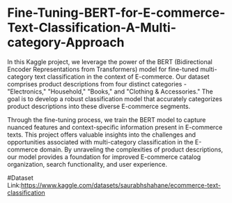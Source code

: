 # Fine-Tuning-BERT-for-E-commerce-Text-Classification-A-Multi-category-Approach
In this Kaggle project, we leverage the power of the BERT (Bidirectional Encoder Representations from Transformers) model for fine-tuned multi-category text classification in the context of E-commerce. Our dataset comprises product descriptions from four distinct categories - "Electronics," "Household," "Books," and "Clothing & Accessories." The goal is to develop a robust classification model that accurately categorizes product descriptions into these diverse E-commerce segments.

Through the fine-tuning process, we train the BERT model to capture nuanced features and context-specific information present in E-commerce texts. This project offers valuable insights into the challenges and opportunities associated with multi-category classification in the E-commerce domain. By unraveling the complexities of product descriptions, our model provides a foundation for improved E-commerce catalog organization, search functionality, and user experience.

#Dataset Link:https://www.kaggle.com/datasets/saurabhshahane/ecommerce-text-classification


